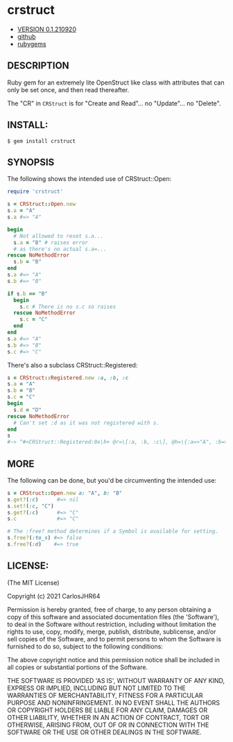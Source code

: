 # crstruct

* [VERSION 0.1.210920](https://www.github.com/carlosjhr64/crstruct/releases)
* [github](https://www.github.com/carlosjhr64/crstruct)
* [rubygems](https://rubygems.org/gems/crstruct)

## DESCRIPTION

Ruby gem for an extremely lite OpenStruct like class with
attributes that can only be set once, and then read thereafter.

The "CR" in `CRStruct` is for "Create and Read"...
no "Update"...
no "Delete".

## INSTALL:
```console
$ gem install crstruct
```
## SYNOPSIS

The following shows the intended use of CRStruct::Open:
```ruby
require 'crstruct'

s = CRStruct::Open.new
s.a = "A"
s.a #=> "A"

begin
  # Not allowed to reset s.a...
  s.a = "B" # raises error
  # as there's no actual s.a=...
rescue NoMethodError
  s.b = "B"
end
s.a #=> "A"
s.b #=> "B"

if s.b == "B"
  begin
    s.c # There is no s.c so raises
  rescue NoMethodError
    s.c = "C"
  end
end
s.a #=> "A"
s.b #=> "B"
s.c #=> "C"
```
There's also a subclass CRStruct::Registered:
```ruby
s = CRStruct::Registered.new :a, :b, :c
s.a = "A"
s.b = "B"
s.c = "C"
begin
  s.d = "D"
rescue NoMethodError
  # Can't set :d as it was not registered with s.
end
s
#~> ^#<CRStruct::Registered:0x\h+ @r=\[:a, :b, :c\], @h=\{:a=>"A", :b=>"B", :c=>"C"\}>$
```
## MORE

The following can be done, but
you'd be circumventing the intended use:
```ruby
s = CRStruct::Open.new a: "A", b: "B"
s.get?(:c)      #=> nil
s.set!(:c, "C")
s.get?(:c)      #=> "C"
s.c             #=> "C"

# The :free? method determines if a Symbol is available for setting.
s.free?(:to_s) #=> false
s.free?(:d)    #=> true
```
## LICENSE:

(The MIT License)

Copyright (c) 2021 CarlosJHR64

Permission is hereby granted, free of charge, to any person obtaining
a copy of this software and associated documentation files (the
'Software'), to deal in the Software without restriction, including
without limitation the rights to use, copy, modify, merge, publish,
distribute, sublicense, and/or sell copies of the Software, and to
permit persons to whom the Software is furnished to do so, subject to
the following conditions:

The above copyright notice and this permission notice shall be
included in all copies or substantial portions of the Software.

THE SOFTWARE IS PROVIDED 'AS IS', WITHOUT WARRANTY OF ANY KIND,
EXPRESS OR IMPLIED, INCLUDING BUT NOT LIMITED TO THE WARRANTIES OF
MERCHANTABILITY, FITNESS FOR A PARTICULAR PURPOSE AND NONINFRINGEMENT.
IN NO EVENT SHALL THE AUTHORS OR COPYRIGHT HOLDERS BE LIABLE FOR ANY
CLAIM, DAMAGES OR OTHER LIABILITY, WHETHER IN AN ACTION OF CONTRACT,
TORT OR OTHERWISE, ARISING FROM, OUT OF OR IN CONNECTION WITH THE
SOFTWARE OR THE USE OR OTHER DEALINGS IN THE SOFTWARE.
